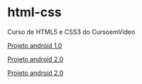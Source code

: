 # html-css
 Curso de HTML5 e CSS3 do CursoemVideo 

 <a href="https://joao72neto.github.io/html-css/desafios/d010/">Projeto android 1.0</a> <br>

 <a href="https://joao72neto.github.io/html-css/desafios/d010b/android.html">Projeto android 2.0</a>

 <a href="https://joao72neto.github.io/projeto-android/">Projeto android 2.0</a>